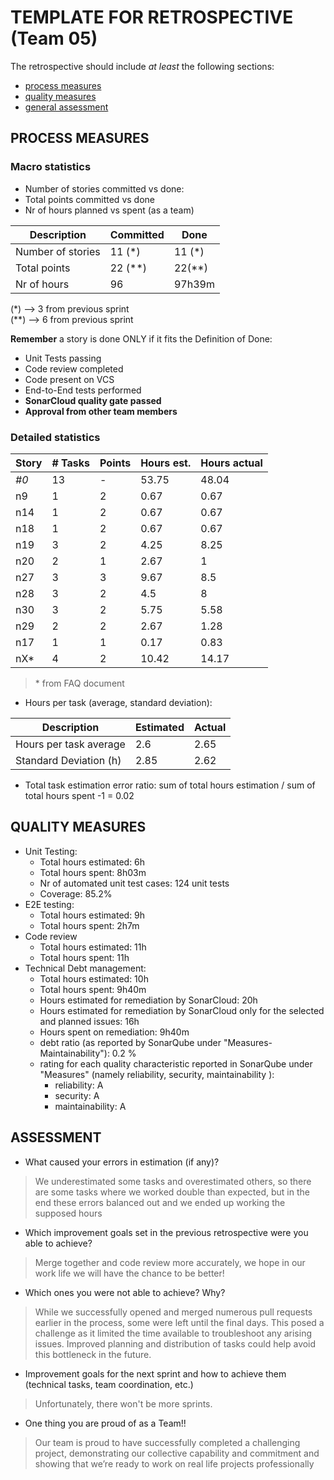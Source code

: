 TEMPLATE FOR RETROSPECTIVE (Team 05)
=====================================

The retrospective should include _at least_ the following
sections:

- [process measures](#process-measures)
- [quality measures](#quality-measures)
- [general assessment](#assessment)

## PROCESS MEASURES 

### Macro statistics

- Number of stories committed vs done: 
- Total points committed vs done 
- Nr of hours planned vs spent (as a team)

| Description       | Committed | Done   |
| ----------------- | --------- | ------ |
| Number of stories | 11 (*)    | 11 (*) |
| Total points      | 22 (**)   | 22(**) |
| Nr of hours       | 96        | 97h39m |

(*) --> 3 from previous sprint  
(**) --> 6 from previous sprint

**Remember**  a story is done ONLY if it fits the Definition of Done:
 
- Unit Tests passing
- Code review completed
- Code present on VCS
- End-to-End tests performed
- **SonarCloud quality gate passed**
- **Approval from other team members**


### Detailed statistics

| Story | # Tasks | Points | Hours est. | Hours actual |
| ----- | ------- | ------ | ---------- | ------------ |
| _#0_  | 13      | -      | 53.75      | 48.04        |
| n9    | 1       | 2      | 0.67       | 0.67         |
| n14   | 1       | 2      | 0.67       | 0.67         |
| n18   | 1       | 2      | 0.67       | 0.67         |
| n19   | 3       | 2      |   4.25     |     8.25     |
| n20   | 2       | 1      |    2.67    |      1    |
| n27   | 3       | 3      |   9.67     |     8.5     |
| n28   | 3       | 2      |   4.5     |     8     |
| n30   | 3       | 2      |   5.75     |    5.58      |
| n29   | 2       | 2      |    2.67    |    1.28      |
| n17   | 1       | 1      |    0.17    |     0.83     |
| nX*   | 4       | 2      |    10.42    |    14.17      |

> \* from FAQ document

   
- Hours per task (average, standard deviation): 

| Description            | Estimated | Actual |
| ---------------------- | --------- | ------ |
| Hours per task average | 2.6       | 2.65   |
| Standard Deviation (h) | 2.85      | 2.62   |


- Total task estimation error ratio: sum of total hours estimation / sum of total hours spent -1 = 0.02

  
## QUALITY MEASURES 

- Unit Testing:
  - Total hours estimated: 6h
  - Total hours spent: 8h03m
  - Nr of automated unit test cases: 124 unit tests
  - Coverage: 85.2%
- E2E testing:
  - Total hours estimated: 9h
  - Total hours spent: 2h7m
- Code review 
  - Total hours estimated: 11h
  - Total hours spent: 11h
- Technical Debt management:
  - Total hours estimated: 10h 
  - Total hours spent: 9h40m
  - Hours estimated for remediation by SonarCloud: 20h
  - Hours estimated for remediation by SonarCloud only for the selected and planned issues: 16h
  - Hours spent on remediation: 9h40m
  - debt ratio (as reported by SonarQube under "Measures-Maintainability"): 0.2 %
  - rating for each quality characteristic reported in SonarQube under "Measures" (namely reliability, security, maintainability ):
    - reliability: A
    - security: A
    - maintainability: A
  


## ASSESSMENT

- What caused your errors in estimation (if any)?
> We underestimated some tasks and overestimated others, so there are some tasks where we worked double than expected, but in the end these errors balanced out and we ended up working the supposed hours

- Which improvement goals set in the previous retrospective were you able to achieve? 
> Merge together and code review more accurately, we hope in our work life we will have the chance to be better!
  
- Which ones you were not able to achieve? Why?
> While we successfully opened and merged numerous pull requests earlier in the process, some were left until the final days. This posed a challenge as it limited the time available to troubleshoot any arising issues. Improved planning and distribution of tasks could help avoid this bottleneck in the future.

- Improvement goals for the next sprint and how to achieve them (technical tasks, team coordination, etc.)
> Unfortunately, there won't be more sprints.

- One thing you are proud of as a Team!!
> Our team is proud to have successfully completed a challenging project, demonstrating our collective capability and commitment and showing that we’re ready to work on real life projects professionally
